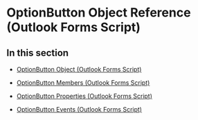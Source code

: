 
# OptionButton Object Reference (Outlook Forms Script)

## In this section


-  [OptionButton Object (Outlook Forms Script)](8009dd64-44b5-3b66-e8d4-e3535e014396.md)
    
-  [OptionButton Members (Outlook Forms Script)](8a27d673-a2ef-459e-a732-118280338e88.md)
    
-  [OptionButton Properties (Outlook Forms Script)](545ccc38-7ca8-425f-8f70-c737a6763504.md)
    
-  [OptionButton Events (Outlook Forms Script)](2e086cf4-81f6-4baa-be7d-34431f2763de.md)
    
